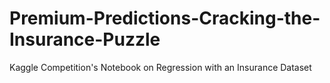 # Premium-Predictions-Cracking-the-Insurance-Puzzle
Kaggle Competition's Notebook on Regression with an Insurance Dataset
